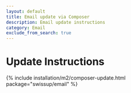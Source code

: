 ```yaml
---
layout: default
title: Email update via Composer
description: Email update instructions
category: Email
exclude_from_search: true
---
```


# Update Instructions

{% include installation/m2/composer-update.html package="swissup/email" %}
